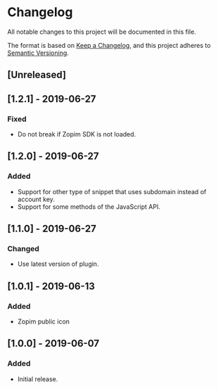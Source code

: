 # Changelog
All notable changes to this project will be documented in this file.

The format is based on [Keep a Changelog](https://keepachangelog.com/en/1.0.0/),
and this project adheres to [Semantic Versioning](https://semver.org/spec/v2.0.0.html).

## [Unreleased]

## [1.2.1] - 2019-06-27

### Fixed
- Do not break if Zopim SDK is not loaded.

## [1.2.0] - 2019-06-27

### Added
- Support for other type of snippet that uses subdomain instead of account key.
- Support for some methods of the JavaScript API.

## [1.1.0] - 2019-06-27

### Changed
- Use latest version of plugin.

## [1.0.1] - 2019-06-13

### Added

- Zopim public icon

## [1.0.0] - 2019-06-07

### Added

- Initial release.
